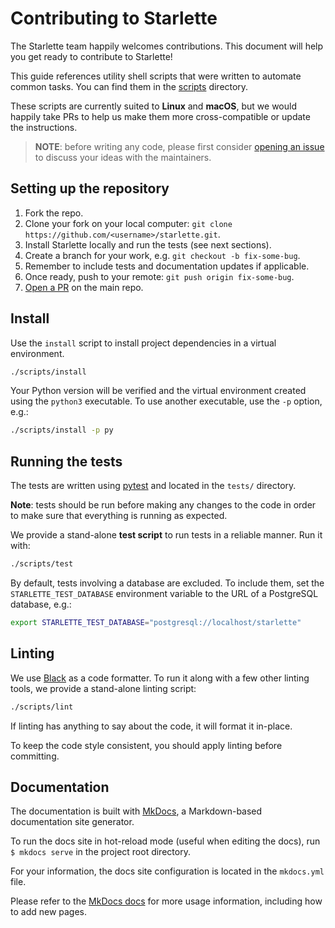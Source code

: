 # Contributing to Starlette

The Starlette team happily welcomes contributions. This document will help you get ready to contribute to Starlette!

This guide references utility shell scripts that were written to automate common tasks. You can find them in the [scripts](./scripts) directory.

These scripts are currently suited to **Linux** and **macOS**, but we would happily take PRs to help us make them more cross-compatible or update the instructions.

> **NOTE**: before writing any code, please first consider [opening an issue][issues] to discuss your ideas with the maintainers.

## Setting up the repository

1. Fork the repo.
2. Clone your fork on your local computer: `git clone https://github.com/<username>/starlette.git`.
3. Install Starlette locally and run the tests (see next sections).
4. Create a branch for your work, e.g. `git checkout -b fix-some-bug`.
5. Remember to include tests and documentation updates if applicable.
6. Once ready, push to your remote: `git push origin fix-some-bug`.
 7. [Open a PR][pr] on the main repo.

## Install

Use the `install` script to install project dependencies in a virtual environment.

```bash
./scripts/install
```

Your Python version will be verified and the virtual environment created using the `python3` executable. To use another executable, use the `-p` option, e.g.:

```bash
./scripts/install -p py
```

## Running the tests

The tests are written using [pytest] and located in the `tests/` directory.

**Note**: tests should be run before making any changes to the code in order to make sure that everything is running as expected.

We provide a stand-alone **test script** to run tests in a reliable manner. Run it with:

```bash
./scripts/test
```

By default, tests involving a database are excluded. To include them, set the `STARLETTE_TEST_DATABASE` environment variable to the URL of a PostgreSQL database, e.g.:

```bash
export STARLETTE_TEST_DATABASE="postgresql://localhost/starlette"
```

## Linting

We use [Black] as a code formatter. To run it along with a few other linting tools, we provide a stand-alone linting script:

```bash
./scripts/lint
```

If linting has anything to say about the code, it will format it in-place.

To keep the code style consistent, you should apply linting before committing.

## Documentation

The documentation is built with [MkDocs], a Markdown-based documentation site generator.

To run the docs site in hot-reload mode (useful when editing the docs), run `$ mkdocs serve` in the project root directory.

For your information, the docs site configuration is located in the `mkdocs.yml` file.

Please refer to the [MkDocs docs][MkDocs] for more usage information, including how to add new pages.

[issues]: https://github.com/encode/starlette/issues/new
[pr]: https://github.com/encode/starlette/compare
[pytest]: https://docs.pytest.org
[pytest-cov]: https://github.com/pytest-dev/pytest-cov
[Black]: https://www.google.com/search?client=safari&rls=en&q=github+black&ie=UTF-8&oe=UTF-8
[MkDocs]: https://www.mkdocs.org
